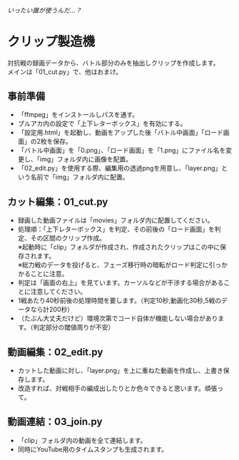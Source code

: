 ###### いったい誰が使うんだ...？
# クリップ製造機
対抗戦の録画データから、バトル部分のみを抽出しクリップを作成します。  
メインは「01_cut.py」で、他はおまけ。

## 事前準備
 - 「ffmpeg」をインストールしパスを通す。
 - ブルアカ内の設定で「上下レターボックス」を有効にする。
 - 「設定用.html」を起動し、動画をアップした後「バトル中画面」「ロード画面」の2枚を保存。
 - 「バトル中画面」を「0.png」、「ロード画面」を「1.png」にファイル名を変更し、「img」フォルダ内に画像を配置。
 - 「02_edit.py」を使用する際、編集用の透過pngを用意し、「layer.png」という名前で「img」フォルダ内に配置。

## カット編集：01_cut.py
 - 録画した動画ファイルは「movies」フォルダ内に配置してください。
 - 処理順：「上下レターボックス」を判定、その前後の「ロード画面」を判定、その区間のクリップ作成。  
※起動時に「clip」フォルダが作成され、作成されたクリップはこの中に保存されます。  
※総力戦のデータを投げると、フェーズ移行時の暗転がロード判定に引っかかることに注意。
 - 判定は「画面の右上」を見ています。カーソルなどが干渉する場合があることに注意してください。
 - 1戦あたり40秒前後の処理時間を要します。（判定10秒,動画化30秒,5戦のデータなら計200秒）
 - （たぶん大丈夫だけど）環境次第でコード自体が機能しない場合があります。（判定部分の閾値周りが不安）

## 動画編集：02_edit.py
 - カットした動画に対し、「layer.png」を上に重ねた動画を作成し、上書き保存します。
 - 改造すれば、対戦相手の編成出したりとか色々できると思います。頑張って。

## 動画連結：03_join.py
 - 「clip」フォルダ内の動画を全て連結します。
 - 同時にYouTube用のタイムスタンプも生成されます。
